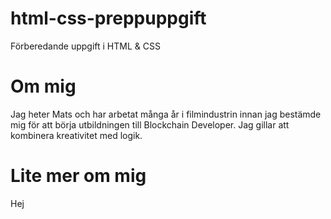 # html-css-preppuppgift
Förberedande uppgift i HTML &amp; CSS

# Om mig

Jag heter Mats och har arbetat många år i filmindustrin innan jag bestämde mig för att börja utbildningen till Blockchain Developer. Jag gillar att kombinera kreativitet med logik.

# Lite mer om mig

Hej